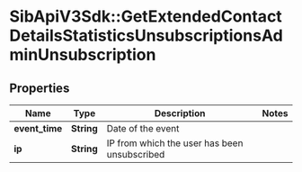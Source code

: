 # SibApiV3Sdk::GetExtendedContactDetailsStatisticsUnsubscriptionsAdminUnsubscription

## Properties
Name | Type | Description | Notes
------------ | ------------- | ------------- | -------------
**event_time** | **String** | Date of the event | 
**ip** | **String** | IP from which the user has been unsubscribed | 


